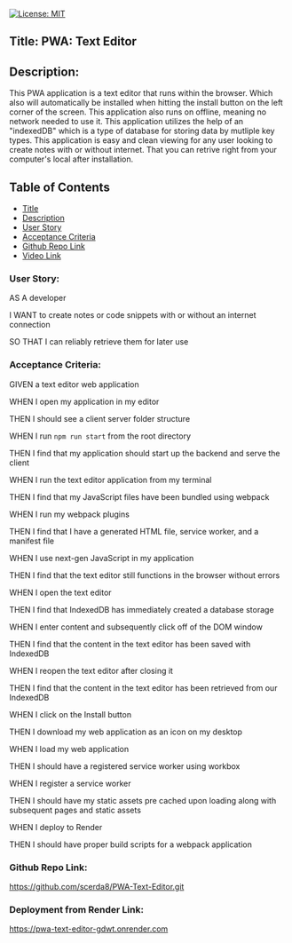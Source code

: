 [![License: MIT](https://img.shields.io/badge/License-MIT-yellow.svg)](https://opensource.org/licenses/MIT)


## Title: PWA: Text Editor

## Description:
This PWA application is a text editor that runs within the browser. Which also will automatically be installed when hitting the install button on the left corner of the screen. This application also runs on offline, meaning no network needed to use it. This application utilizes the help of an "indexedDB" which is a type of database for storing data by mutliple key types. This application is easy and clean viewing for any user looking to create notes with or without internet. That you can retrive right from your computer's local after installation. 

## Table of Contents

- [Title](#title)
- [Description](#description)
- [User Story](#user-story)
- [Acceptance Criteria](#acceptance-criteria)
- [Github Repo Link](#github-repo-link)
- [Video Link](#video-link)

### User Story:

AS A developer

I WANT to create notes or code snippets with or without an internet connection

SO THAT I can reliably retrieve them for later use


### Acceptance Criteria:

GIVEN a text editor web application

WHEN I open my application in my editor

THEN I should see a client server folder structure

WHEN I run `npm run start` from the root directory

THEN I find that my application should start up the backend and serve the client

WHEN I run the text editor application from my terminal

THEN I find that my JavaScript files have been bundled using webpack

WHEN I run my webpack plugins

THEN I find that I have a generated HTML file, service worker, and a manifest file

WHEN I use next-gen JavaScript in my application

THEN I find that the text editor still functions in the browser without errors

WHEN I open the text editor

THEN I find that IndexedDB has immediately created a database storage

WHEN I enter content and subsequently click off of the DOM window

THEN I find that the content in the text editor has been saved with IndexedDB

WHEN I reopen the text editor after closing it

THEN I find that the content in the text editor has been retrieved from our IndexedDB

WHEN I click on the Install button

THEN I download my web application as an icon on my desktop

WHEN I load my web application

THEN I should have a registered service worker using workbox

WHEN I register a service worker

THEN I should have my static assets pre cached upon loading along with subsequent pages and static assets

WHEN I deploy to Render

THEN I should have proper build scripts for a webpack application



### Github Repo Link:

https://github.com/scerda8/PWA-Text-Editor.git

### Deployment from Render Link:

https://pwa-text-editor-gdwt.onrender.com
